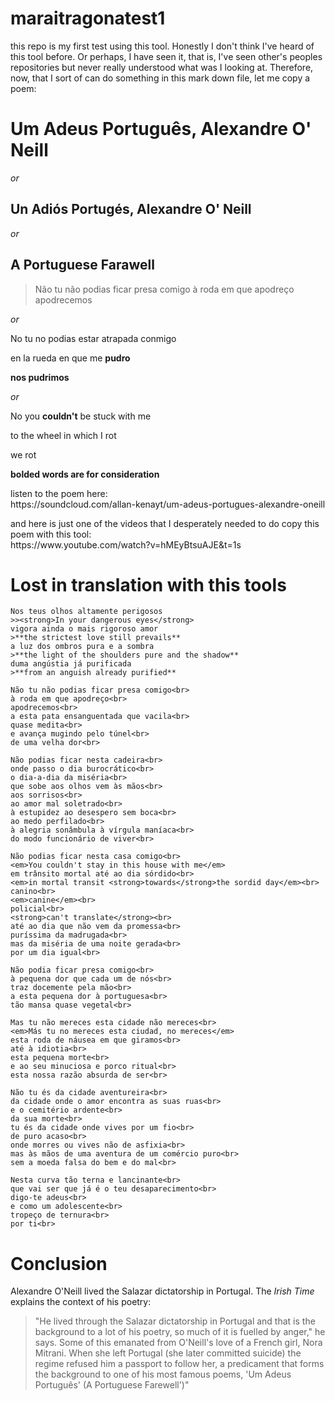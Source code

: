 # maraitragonatest1
this repo is my first test using this tool. Honestly I don't think I've heard of this tool before. Or perhaps, I have seen it, that is, I've seen other's peoples repositories but never really understood what was I looking at. Therefore, now, that I sort of can do something in this mark down file, let me copy a poem:

<h1> Um Adeus Português, Alexandre O' Neill</h1>

<em>or</em>

## Un Adiós Portugés, Alexandre O' Neill

<em>or</em>

<h2>A Portuguese Farawell </h2>

>   Não tu não podias ficar presa comigo 
    à roda em que apodreço 
    apodrecemos

<em>or</em>


<p>No tu no podias estar atrapada conmigo<br>
<p> en la rueda en que me <strong>pudro</strong><br>
<p><strong>nos pudrimos</strong></p>

<em>or</em>

<p>No you <strong>couldn't</strong> be stuck with me</p>
<p>to the wheel in which I rot</p>
<p>we rot</p>

<p><strong>bolded words are for consideration</strong></p>

<p>listen to the poem here:<br>
https://soundcloud.com/allan-kenayt/um-adeus-portugues-alexandre-oneill</p>

<p>and here is just one of the videos that I desperately needed to do copy this poem with this tool:<br>
https://www.youtube.com/watch?v=hMEyBtsuAJE&t=1s</p>

# Lost in translation with this tools

>  
    Nos teus olhos altamente perigosos
    >><strong>In your dangerous eyes</strong>
    vigora ainda o mais rigoroso amor
    >**the strictest love still prevails**
    a luz dos ombros pura e a sombra
    >**the light of the shoulders pure and the shadow**
    duma angústia já purificada
    >**from an anguish already purified**

    Não tu não podias ficar presa comigo<br>
    à roda em que apodreço<br>
    apodrecemos<br>
    a esta pata ensanguentada que vacila<br>
    quase medita<br>
    e avança mugindo pelo túnel<br>
    de uma velha dor<br>

    Não podias ficar nesta cadeira<br>
    onde passo o dia burocrático<br>
    o dia-a-dia da miséria<br>
    que sobe aos olhos vem às mãos<br>
    aos sorrisos<br>
    ao amor mal soletrado<br>
    à estupidez ao desespero sem boca<br>
    ao medo perfilado<br>
    à alegria sonâmbula à vírgula maníaca<br>
    do modo funcionário de viver<br>

    Não podias ficar nesta casa comigo<br>
    <em>You couldn't stay in this house with me</em>
    em trânsito mortal até ao dia sórdido<br>
    <em>in mortal transit <strong>towards</strong>the sordid day</em><br>
    canino<br>
    <em>canine</em><br>
    policial<br>
    <strong>can't translate</strong><br>
    até ao dia que não vem da promessa<br>
    puríssima da madrugada<br>
    mas da miséria de uma noite gerada<br>
    por um dia igual<br>

    Não podia ficar presa comigo<br>
    à pequena dor que cada um de nós<br>
    traz docemente pela mão<br>
    a esta pequena dor à portuguesa<br>
    tão mansa quase vegetal<br>

    Mas tu não mereces esta cidade não mereces<br>
    <em>Más tu no mereces esta ciudad, no mereces</em>
    esta roda de náusea em que giramos<br>
    até à idiotia<br>
    esta pequena morte<br>
    e ao seu minuciosa e porco ritual<br>
    esta nossa razão absurda de ser<br>

    Não tu és da cidade aventureira<br>
    da cidade onde o amor encontra as suas ruas<br>
    e o cemitério ardente<br>
    da sua morte<br>
    tu és da cidade onde vives por um fio<br>
    de puro acaso<br>
    onde morres ou vives não de asfixia<br>
    mas às mãos de uma aventura de um comércio puro<br>
    sem a moeda falsa do bem e do mal<br>

    Nesta curva tão terna e lancinante<br>
    que vai ser que já é o teu desaparecimento<br>
    digo-te adeus<br>
    e como um adolescente<br>
    tropeço de ternura<br>
    por ti<br>



# Conclusion

<p>Alexandre O'Neill lived the Salazar dictatorship in Portugal. The <em>Irish Time</em> explains the context of his poetry:<br>

>   "He lived through the Salazar dictatorship in Portugal and that is the background to a lot of his poetry, so much of it is fuelled by anger," he says. Some of this emanated from O'Neill's love of a French girl, Nora Mitrani. When she left Portugal (she later committed suicide) the regime refused him a passport to follow her, a predicament that forms the background to one of his most famous poems, 'Um Adeus Português' (A Portuguese Farewell')"









